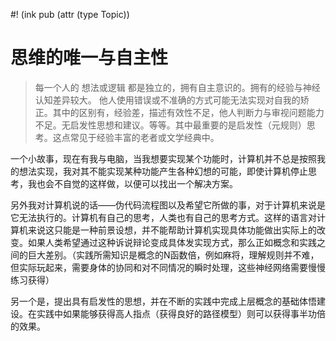 #! (ink pub (attr (type Topic))

# 思维的唯一与自主性

> 每一个人的 想法或逻辑 都是独立的，拥有自主意识的。拥有的经验与神经认知差异较大。
> 他人使用错误或不准确的方式可能无法实现对自我的矫正。其中的区别有，经验差，描述有效性不足，他人判断力与审视问题能力不足。无启发性思想和建议。等等。其中最重要的是启发性（元规则）思考。这点常见于经验丰富的老者或文学经典中。


一个小故事，现在有我与电脑，当我想要实现某个功能时，计算机并不总是按照我的想法实现，我对其不能实现某种功能产生各种幻想的可能，即使计算机停止思考，我也会不自觉的这样做，以便可以找出一个解决方案。


另外我对计算机说的话——伪代码流程图以及希望它所做的事，对于计算机来说是它无法执行的。计算机有自己的思考，人类也有自己的思考方式。这样的语言对计算机来说这只能是一种前景设想，并不能帮助计算机实现具体功能做出实际上的改变。如果人类希望通过这种诉说辩论变成具体发实现方式，那么正如概念和实践之间的巨大差别。（实践所需知识是概念的N函数倍，例如麻将，理解规则并不难，但实际玩起来，需要身体的协同和对不同情况的瞬时处理，这些神经网络需要慢慢练习获得）

另一个是，提出具有启发性的思想，并在不断的实践中完成上层概念的基础体悟建设。在实践中如果能够获得高人指点（获得良好的路径模型）则可以获得事半功倍的效果。 